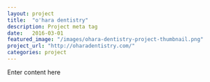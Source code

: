 ```yaml
---
layout: project
title:  "o'hara dentistry"
description: Project meta tag
date:   2016-03-01
featured_image: "/images/ohara-dentistry-project-thumbnail.png"
project_url: "http://oharadentistry.com/"
categories: project
---
```


Enter content here
